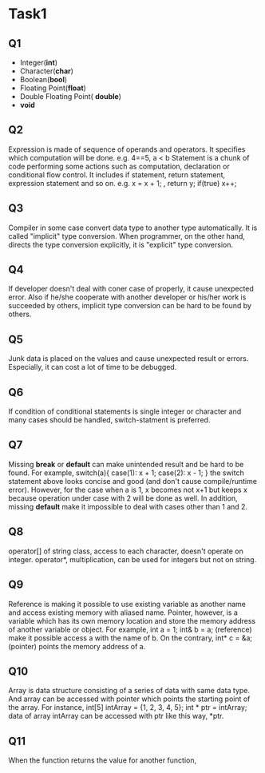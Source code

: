 # Task1
## Q1

- Integer(**int**)
- Character(**char**)
- Boolean(**bool**)
- Floating Point(**float**)
- Double Floating Point( **double**)
-  **void**

## Q2

Expression is made of sequence of operands and operators. It specifies which computation will be done. e.g. 4==5, a < b
Statement is a chunk of code performing some actions such as computation, declaration or conditional flow control. It includes if statement, return statement, expression statement and so on. e.g.  x = x + 1; , return y; if(true) x++;

## Q3

Compiler in some case convert data type to another type automatically. It is called "implicit" type conversion. When programmer, on the other hand, directs the type conversion explicitly, it is "explicit" type conversion.

## Q4

If developer doesn't deal with coner case of properly, it cause unexpected error. Also if he/she cooperate with another developer or his/her work is succeeded by others, implicit type conversion can be hard to be found by others.

## Q5

Junk data is placed on the values and cause unexpected result or errors. Especially, it can cost a lot of time to be debugged.

## Q6

If condition of conditional statements is single integer or character and many cases should be handled, switch-statment is preferred.

## Q7

Missing **break** or **default** can make unintended result and be hard to be found. For example,
switch(a){
    case(1): x + 1;
    case(2): x - 1;
}
the switch statement above looks concise and good (and don't cause compile/runtime error). However, for the case when a is 1, x becomes not x+1 but keeps x because operation under case with 2 will be done as well. In addition, missing **default** make it impossible to deal with cases other than 1 and 2.

## Q8

operator[] of string class, access to each character, doesn't operate on integer. operator*, multiplication, can be used for integers but not on string.

## Q9

Reference is making it possible to use existing variable as another name and access existing memory with aliased name. Pointer, however, is a variable which has its own memory location and store the memory address of another variable or object. For example, int a = 1; int& b = a; (reference) make it possible access a with the name of b. On the contrary, int* c = &a;  (pointer) points the memory address of a. 

## Q10

Array is data structure consisting of a series of data with same data type. And array can be accessed with pointer which points the starting point of the array. For instance,
int[5] intArray = {1, 2, 3, 4, 5}; int * ptr = intArray; 
data of array intArray can be accessed with ptr like this way, *ptr.

## Q11

When the function returns the value for another function, 
